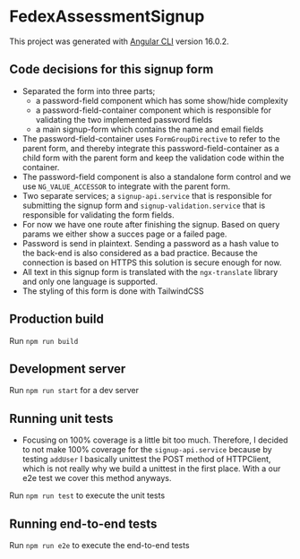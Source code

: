 # FedexAssessmentSignup

This project was generated with [Angular CLI](https://github.com/angular/angular-cli) version 16.0.2.

## Code decisions for this signup form

- Separated the form into three parts;
  - a password-field component which has some show/hide complexity
  - a password-field-container component which is responsible for validating the two implemented password fields
  - a main signup-form which contains the name and email fields
- The password-field-container uses `FormGroupDirective` to refer to the parent form, and thereby integrate this password-field-container as a child form with the parent form and keep the validation code within the container.
- The password-field component is also a standalone form control and we use `NG_VALUE_ACCESSOR` to integrate with the parent form.
- Two separate services; a `signup-api.service` that is responsible for submitting the signup form and `signup-validation.service` that is responsible for validating the form fields.
- For now we have one route after finishing the signup. Based on query params we either show a succes page or a failed page.
- Password is send in plaintext. Sending a password as a hash value to the back-end is also considered as a bad practice. Because the connection is based on HTTPS this solution is secure enough for now.
- All text in this signup form is translated with the `ngx-translate` library and only one language is supported.
- The styling of this form is done with TailwindCSS

## Production build

Run `npm run build`

## Development server

Run `npm run start` for a dev server

## Running unit tests

- Focusing on 100% coverage is a little bit too much. Therefore, I decided to not make 100% coverage for the `signup-api.service` because by testing `addUser` I basically unittest the POST method of HTTPClient, which is not really why we build a unittest in the first place. With a our e2e test we cover this method anyways.

Run `npm run test` to execute the unit tests

## Running end-to-end tests

Run `npm run e2e` to execute the end-to-end tests
